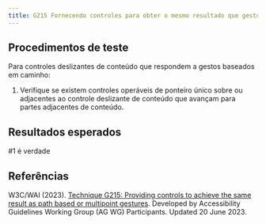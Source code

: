 ```yaml
---
title: G215 Fornecendo controles para obter o mesmo resultado que gestos baseados em caminho ou multiponto
---
```


## Procedimentos de teste

Para controles deslizantes de conteúdo que respondem a gestos baseados em caminho:
1. Verifique se existem controles operáveis ​​de ponteiro único sobre ou adjacentes ao controle deslizante de conteúdo que avançam para partes adjacentes de conteúdo.

## Resultados esperados
#1 é verdade

## Referências

W3C/WAI (2023). [Technique G215: Providing controls to achieve the same result as path based or multipoint gestures](https://www.w3.org/WAI/WCAG21/Techniques/general/G215). Developed by Accessibility Guidelines Working Group (AG WG) Participants. Updated 20 June 2023.